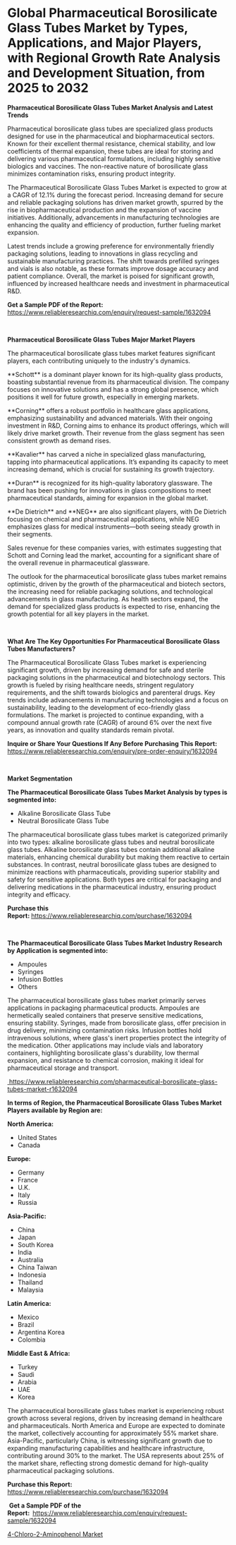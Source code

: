 <p><h1>Global Pharmaceutical Borosilicate Glass Tubes Market by Types, Applications, and Major Players, with Regional Growth Rate Analysis and Development Situation, from 2025 to 2032</h1></p><p><strong>Pharmaceutical Borosilicate Glass Tubes Market Analysis and Latest Trends</strong></p>
<p><p>Pharmaceutical borosilicate glass tubes are specialized glass products designed for use in the pharmaceutical and biopharmaceutical sectors. Known for their excellent thermal resistance, chemical stability, and low coefficients of thermal expansion, these tubes are ideal for storing and delivering various pharmaceutical formulations, including highly sensitive biologics and vaccines. The non-reactive nature of borosilicate glass minimizes contamination risks, ensuring product integrity.</p><p>The Pharmaceutical Borosilicate Glass Tubes Market is expected to grow at a CAGR of 12.1% during the forecast period. Increasing demand for secure and reliable packaging solutions has driven market growth, spurred by the rise in biopharmaceutical production and the expansion of vaccine initiatives. Additionally, advancements in manufacturing technologies are enhancing the quality and efficiency of production, further fueling market expansion.</p><p>Latest trends include a growing preference for environmentally friendly packaging solutions, leading to innovations in glass recycling and sustainable manufacturing practices. The shift towards prefilled syringes and vials is also notable, as these formats improve dosage accuracy and patient compliance. Overall, the market is poised for significant growth, influenced by increased healthcare needs and investment in pharmaceutical R&D.</p></p>
<p><strong>Get a Sample PDF of the Report:&nbsp;</strong> <a href="https://www.reliableresearchiq.com/enquiry/request-sample/1632094?utm_campaign=2730&utm_medium=2&utm_source=Github&utm_content=ia&utm_term=29032025&utm_id=pharmaceutical-borosilicate-glass-tubes">https://www.reliableresearchiq.com/enquiry/request-sample/1632094</a></p>
<p>&nbsp;</p>
<p><strong>Pharmaceutical Borosilicate Glass Tubes Major Market Players</strong></p>
<p><p>The pharmaceutical borosilicate glass tubes market features significant players, each contributing uniquely to the industry's dynamics. </p><p>**Schott** is a dominant player known for its high-quality glass products, boasting substantial revenue from its pharmaceutical division. The company focuses on innovative solutions and has a strong global presence, which positions it well for future growth, especially in emerging markets.</p><p>**Corning** offers a robust portfolio in healthcare glass applications, emphasizing sustainability and advanced materials. With their ongoing investment in R&D, Corning aims to enhance its product offerings, which will likely drive market growth. Their revenue from the glass segment has seen consistent growth as demand rises.</p><p>**Kavalier** has carved a niche in specialized glass manufacturing, tapping into pharmaceutical applications. It’s expanding its capacity to meet increasing demand, which is crucial for sustaining its growth trajectory.</p><p>**Duran** is recognized for its high-quality laboratory glassware. The brand has been pushing for innovations in glass compositions to meet pharmaceutical standards, aiming for expansion in the global market.</p><p>**De Dietrich** and **NEG** are also significant players, with De Dietrich focusing on chemical and pharmaceutical applications, while NEG emphasizes glass for medical instruments—both seeing steady growth in their segments.</p><p>Sales revenue for these companies varies, with estimates suggesting that Schott and Corning lead the market, accounting for a significant share of the overall revenue in pharmaceutical glassware. </p><p>The outlook for the pharmaceutical borosilicate glass tubes market remains optimistic, driven by the growth of the pharmaceutical and biotech sectors, the increasing need for reliable packaging solutions, and technological advancements in glass manufacturing. As health sectors expand, the demand for specialized glass products is expected to rise, enhancing the growth potential for all key players in the market.</p></p>
<p>&nbsp;</p>
<p><strong>What Are The Key Opportunities For Pharmaceutical Borosilicate Glass Tubes Manufacturers?</strong></p>
<p><p>The Pharmaceutical Borosilicate Glass Tubes market is experiencing significant growth, driven by increasing demand for safe and sterile packaging solutions in the pharmaceutical and biotechnology sectors. This growth is fueled by rising healthcare needs, stringent regulatory requirements, and the shift towards biologics and parenteral drugs. Key trends include advancements in manufacturing technologies and a focus on sustainability, leading to the development of eco-friendly glass formulations. The market is projected to continue expanding, with a compound annual growth rate (CAGR) of around 6% over the next five years, as innovation and quality standards remain pivotal.</p></p>
<p><strong>Inquire or Share Your Questions If Any Before Purchasing This Report:</strong> <a href="https://www.reliableresearchiq.com/enquiry/pre-order-enquiry/1632094?utm_campaign=2730&utm_medium=2&utm_source=Github&utm_content=ia&utm_term=29032025&utm_id=pharmaceutical-borosilicate-glass-tubes">https://www.reliableresearchiq.com/enquiry/pre-order-enquiry/1632094</a></p>
<p>&nbsp;</p>
<p><strong>Market Segmentation</strong></p>
<p><strong>The Pharmaceutical Borosilicate Glass Tubes Market Analysis by types is segmented into:</strong></p>
<p><ul><li>Alkaline Borosilicate Glass Tube</li><li>Neutral Borosilicate Glass Tube</li></ul></p>
<p><p>The pharmaceutical borosilicate glass tubes market is categorized primarily into two types: alkaline borosilicate glass tubes and neutral borosilicate glass tubes. Alkaline borosilicate glass tubes contain additional alkaline materials, enhancing chemical durability but making them reactive to certain substances. In contrast, neutral borosilicate glass tubes are designed to minimize reactions with pharmaceuticals, providing superior stability and safety for sensitive applications. Both types are critical for packaging and delivering medications in the pharmaceutical industry, ensuring product integrity and efficacy.</p></p>
<p><strong>Purchase this Report:&nbsp;</strong><a href="https://www.reliableresearchiq.com/purchase/1632094?utm_campaign=2730&utm_medium=2&utm_source=Github&utm_content=ia&utm_term=29032025&utm_id=pharmaceutical-borosilicate-glass-tubes">https://www.reliableresearchiq.com/purchase/1632094</a></p>
<p>&nbsp;</p>
<p><strong>The Pharmaceutical Borosilicate Glass Tubes Market Industry Research by Application is segmented into:</strong></p>
<p><ul><li>Ampoules</li><li>Syringes</li><li>Infusion Bottles</li><li>Others</li></ul></p>
<p><p>The pharmaceutical borosilicate glass tubes market primarily serves applications in packaging pharmaceutical products. Ampoules are hermetically sealed containers that preserve sensitive medications, ensuring stability. Syringes, made from borosilicate glass, offer precision in drug delivery, minimizing contamination risks. Infusion bottles hold intravenous solutions, where glass's inert properties protect the integrity of the medication. Other applications may include vials and laboratory containers, highlighting borosilicate glass's durability, low thermal expansion, and resistance to chemical corrosion, making it ideal for pharmaceutical storage and transport.</p></p>
<p><a href="https://www.reliableresearchiq.com/pharmaceutical-borosilicate-glass-tubes-market-r1632094?utm_campaign=2730&utm_medium=2&utm_source=Github&utm_content=ia&utm_term=29032025&utm_id=pharmaceutical-borosilicate-glass-tubes">&nbsp;https://www.reliableresearchiq.com/pharmaceutical-borosilicate-glass-tubes-market-r1632094</a></p>
<p><strong>In terms of Region, the Pharmaceutical Borosilicate Glass Tubes Market Players available by Region are:</strong></p>
<p>
    <p> <strong> North America: </strong>
        <ul>
            <li>United States</li>
            <li>Canada</li>
        </ul>
        </p> 
    <p> <strong> Europe: </strong>
        <ul>
            <li>Germany</li>
            <li>France</li>
            <li>U.K.</li>
            <li>Italy</li>
            <li>Russia</li>
        </ul>
        </p> 
    <p> <strong> Asia-Pacific: </strong>
        <ul>
            <li>China</li>
            <li>Japan</li>
            <li>South Korea</li>
            <li>India</li>
            <li>Australia</li>
            <li>China Taiwan</li>
            <li>Indonesia</li>
            <li>Thailand</li>
            <li>Malaysia</li>
        </ul>
        </p> 
    <p> <strong> Latin America: </strong>
        <ul>
            <li>Mexico</li>
            <li>Brazil</li>
            <li>Argentina Korea</li>
            <li>Colombia</li>
        </ul>
        </p> 
    <p> <strong> Middle East & Africa: </strong>
        <ul>
            <li>Turkey</li>
            <li>Saudi</li>
            <li>Arabia</li>
            <li>UAE</li>
            <li>Korea</li>
        </ul>
    </p>
    </p>
<p><p>The pharmaceutical borosilicate glass tubes market is experiencing robust growth across several regions, driven by increasing demand in healthcare and pharmaceuticals. North America and Europe are expected to dominate the market, collectively accounting for approximately 55% market share. Asia-Pacific, particularly China, is witnessing significant growth due to expanding manufacturing capabilities and healthcare infrastructure, contributing around 30% to the market. The USA represents about 25% of the market share, reflecting strong domestic demand for high-quality pharmaceutical packaging solutions.</p></p>
<p><strong>Purchase this Report: </strong><a href="https://www.reliableresearchiq.com/purchase/1632094?utm_campaign=2730&utm_medium=2&utm_source=Github&utm_content=ia&utm_term=29032025&utm_id=pharmaceutical-borosilicate-glass-tubes">https://www.reliableresearchiq.com/purchase/1632094</a></p>
<p>&nbsp;<strong>Get a Sample PDF of the Report:&nbsp;&nbsp;</strong><a href="https://www.reliableresearchiq.com/enquiry/request-sample/1632094?utm_campaign=2730&utm_medium=2&utm_source=Github&utm_content=ia&utm_term=29032025&utm_id=pharmaceutical-borosilicate-glass-tubes">https://www.reliableresearchiq.com/enquiry/request-sample/1632094</a></p>
<p><strong></strong></p>
<p><p><a href="https://github.com/chikenmhamdi/Market-Research-Report-List-1/blob/main/4-chloro-2-aminophenol-market.md?utm_campaign=2730&utm_medium=2&utm_source=Github&utm_content=ia&utm_term=29032025&utm_id=pharmaceutical-borosilicate-glass-tubes">4-Chloro-2-Aminophenol Market</a></p></p>